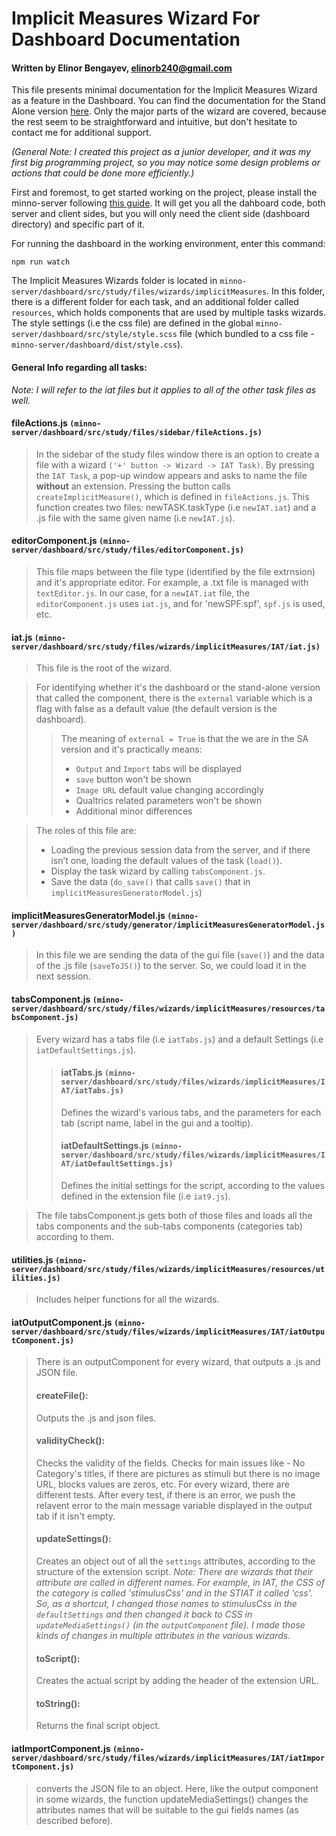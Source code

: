 # Implicit Measures Wizard For Dashboard Documentation
#### Written by Elinor Bengayev, elinorb240@gmail.com

This file presents minimal documentation for the Implicit Measures Wizard as a feature in the Dashboard. You can find the documentation for the Stand Alone version [here](). Only the major parts of the wizard are covered, because the rest seem to be straightforward and intuitive, but don't hesitate to contact me for additional support.   

*(General Note: I created this project as a junior developer, and it was my first big programming project, so you may notice some design problems or actions that could be done more efficiently.)*

First and foremost, to get started working on the project, please install the minno-server following [this guide](https://docs.google.com/document/d/1ZbobgBbhOvoREsod0ms4BYWDsafiIQozZJBDmKfptYI). 
It will get you all the dahboard code, both server and client sides, but you will only need the client side (dashboard directory) and specific part of it. 

For running the dashboard in the working environment, enter this command:
```
npm run watch
```

The Implicit Measures Wizards folder is located in `minno-server/dashboard/src/study/files/wizards/implicitMeasures`. In this folder, there is a different folder for each task, and an additional folder called `resources`, which holds components that are used by multiple tasks wizards.
The style settings (i.e the css file) are defined in the global `minno-server/dashboard/src/style/style.scss` file (which bundled to a css file - `minno-server/dashboard/dist/style.css`).

#### General Info regarding all tasks:
*Note: I will refer to the iat files but it applies to all of the other task files as well.*

#### fileActions.js `(minno-server/dashboard/src/study/files/sidebar/fileActions.js)`
> In the sidebar of the study files window there is an option to create a file with a wizard `('+' button -> Wizard -> IAT Task)`. By pressing the `IAT Task`, a pop-up window appears and asks to name the file **without** an extension.
> Pressing the button calls `createImplicitMeasure()`, which is defined in `fileActions.js`.
> This function creates two files: newTASK.taskType (i.e `newIAT.iat`) and a .js file with the same given name (i.e `newIAT.js`).

#### editorComponent.js `(minno-server/dashboard/src/study/files/editorComponent.js)`
> This file maps between the file type (identified by the file extrnsion) and it's appropriate editor. For example, a .txt file is managed with `textEditor.js`.
> In our case, for a `newIAT.iat` file, the `editorComponent.js` uses `iat.js`, and for 'newSPF.spf', `spf.js` is used, etc. 

#### iat.js `(minno-server/dashboard/src/study/files/wizards/implicitMeasures/IAT/iat.js)`
> This file is the root of the wizard. 

> For identifying whether it's the dashboard or the stand-alone version that called the component, there is the `external` variable which is a flag with false as a default value (the default version is the dashboard).
>> The meaning of `external = True` is that the we are in the SA version and it's practically means:
>> - `Output` and `Import` tabs will be displayed
>> - `save` button won't be shown
>> - `Image URL` default value changing accordingly
>> - Qualtrics related parameters won't be shown
>> - Additional minor differences

> The roles of this file are:
> - Loading the previous session data from the server, and if there isn’t one, loading the default values of the task (`load()`). 
> - Display the task wizard by calling `tabsComponent.js`.
> - Save the data (`do_save()` that calls `save()` that in `implicitMeasuresGeneratorModel.js`)

#### implicitMeasuresGeneratorModel.js `(minno-server/dashboard/src/study/generator/implicitMeasuresGeneratorModel.js)`
> In this file we are sending the data of the gui file (`save()`) and the data of the .js file (`saveToJS()`) to the server. So, we could load it in the next session. 

#### tabsComponent.js `(minno-server/dashboard/src/study/files/wizards/implicitMeasures/resources/tabsComponent.js)`
> Every wizard has a tabs file (i.e `iatTabs.js`) and a default Settings (i.e `iatDefaultSettings.js`).
>> #### iatTabs.js `(minno-server/dashboard/src/study/files/wizards/implicitMeasures/IAT/iatTabs.js)`
>> Defines the wizard's various tabs, and the parameters for each tab (script name, label in the gui and a tooltip).
>> #### iatDefaultSettings.js `(minno-server/dashboard/src/study/files/wizards/implicitMeasures/IAT/iatDefaultSettings.js)`
>> Defines the initial settings for the script, according to the values defined in the extension file (i.e `iat9.js`). 

> The file tabsComponent.js gets both of those files and loads all the tabs components and the sub-tabs components (categories tab) according to them.  

#### utilities.js `(minno-server/dashboard/src/study/files/wizards/implicitMeasures/resources/utilities.js)`
> Includes helper functions for all the wizards. 

#### iatOutputComponent.js `(minno-server/dashboard/src/study/files/wizards/implicitMeasures/IAT/iatOutputComponent.js)`
> There is an outputComponent for every wizard, that outputs a .js and JSON file. 
> #### createFile():
> Outputs the .js and json files.
> #### validityCheck():
> Checks the validity of the fields. Checks for main issues like - No Category's titles, if there are pictures as stimuli but there is no image URL, blocks values are zeros, etc. For every wizard, there are different tests. 
> After every test, if there is an error, we push the relavent error to the main message variable displayed in the output tab if it isn't empty.
> #### updateSettings():
> Creates an object  out of all the `settings` attributes, according to the structure of the extension script.
> *Note: There are wizards that their attribute are called in different names. For example, in IAT, the CSS of the category is called 'stimulusCss' and in the STIAT it called 'css'. So, as a shortcut, I changed those names to stimulusCss in the `defaultSettings` and then changed it back to CSS in `updateMediaSettings()` (in the `outputComponent` file). I made those kinds of changes in multiple attributes in the various wizards.* 
> #### toScript(): 
> Creates the actual script by adding the header of the extension URL.
> #### toString():
> Returns the final script object. 

#### iatImportComponent.js `(minno-server/dashboard/src/study/files/wizards/implicitMeasures/IAT/iatImportComponent.js)`
> converts the JSON file to an object.  Here, like the output component in some wizards, the function updateMediaSettings() changes the attributes names that will be suitable to the gui fields names (as described before). 
